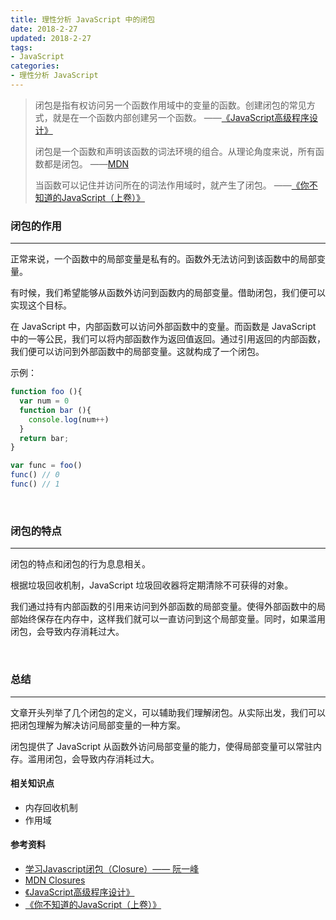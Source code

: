 ```yaml
---
title: 理性分析 JavaScript 中的闭包
date: 2018-2-27
updated: 2018-2-27
tags: 
- JavaScript
categories: 
- 理性分析 JavaScript
---
```


> 闭包是指有权访问另一个函数作用域中的变量的函数。创建闭包的常见方式，就是在一个函数内部创建另一个函数。
> ——[《JavaScript高级程序设计》](https://book.douban.com/subject/10546125/)
> 
>闭包是一个函数和声明该函数的词法环境的组合。从理论角度来说，所有函数都是闭包。
>——[MDN](https://developer.mozilla.org/zh-CN/docs/Web/JavaScript/Closures)
> 
> 当函数可以记住并访问所在的词法作用域时，就产生了闭包。
>——[《你不知道的JavaScript（上卷）》](https://book.douban.com/subject/26351021/)

<!--more-->

### 闭包的作用

<hr>

正常来说，一个函数中的局部变量是私有的。函数外无法访问到该函数中的局部变量。

有时候，我们希望能够从函数外访问到函数内的局部变量。借助闭包，我们便可以实现这个目标。

在 JavaScript 中，内部函数可以访问外部函数中的变量。而函数是 JavaScript 中的一等公民，我们可以将内部函数作为返回值返回。通过引用返回的内部函数，我们便可以访问到外部函数中的局部变量。这就构成了一个闭包。

示例：
```javascript
function foo (){
  var num = 0
  function bar (){
    console.log(num++)
  }
  return bar;
}

var func = foo()
func() // 0
func() // 1
```

<br>

### 闭包的特点

<hr>

闭包的特点和闭包的行为息息相关。

根据垃圾回收机制，JavaScript 垃圾回收器将定期清除不可获得的对象。
 
我们通过持有内部函数的引用来访问到外部函数的局部变量。使得外部函数中的局部始终保存在内存中，这样我们就可以一直访问到这个局部变量。同时，如果滥用闭包，会导致内存消耗过大。

<br>

### 总结

<hr>

文章开头列举了几个闭包的定义，可以辅助我们理解闭包。从实际出发，我们可以把闭包理解为解决访问局部变量的一种方案。

闭包提供了 JavaScript 从函数外访问局部变量的能力，使得局部变量可以常驻内存。滥用闭包，会导致内存消耗过大。

#### 相关知识点
- 内存回收机制
- 作用域

#### 参考资料
- [学习Javascript闭包（Closure）—— 阮一峰](http://www.ruanyifeng.com/blog/2009/08/learning_javascript_closures.html)
- [MDN Closures](https://developer.mozilla.org/zh-CN/docs/Web/JavaScript/Closures)
- [《JavaScript高级程序设计》](https://book.douban.com/subject/10546125/)
- [《你不知道的JavaScript（上卷）》](https://book.douban.com/subject/26351021/)




